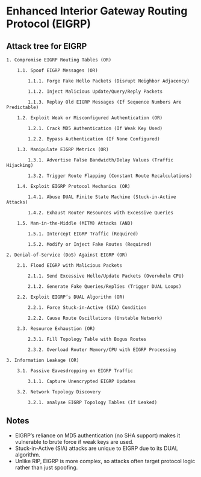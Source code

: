 # Enhanced Interior Gateway Routing Protocol (EIGRP)

## Attack tree for EIGRP

```text
1. Compromise EIGRP Routing Tables (OR)

    1.1. Spoof EIGRP Messages (OR)

        1.1.1. Forge Fake Hello Packets (Disrupt Neighbor Adjacency)

        1.1.2. Inject Malicious Update/Query/Reply Packets

        1.1.3. Replay Old EIGRP Messages (If Sequence Numbers Are Predictable)

    1.2. Exploit Weak or Misconfigured Authentication (OR)

        1.2.1. Crack MD5 Authentication (If Weak Key Used)

        1.2.2. Bypass Authentication (If None Configured)

    1.3. Manipulate EIGRP Metrics (OR)

        1.3.1. Advertise False Bandwidth/Delay Values (Traffic Hijacking)

        1.3.2. Trigger Route Flapping (Constant Route Recalculations)

    1.4. Exploit EIGRP Protocol Mechanics (OR)

        1.4.1. Abuse DUAL Finite State Machine (Stuck-in-Active Attacks)

        1.4.2. Exhaust Router Resources with Excessive Queries

    1.5. Man-in-the-Middle (MITM) Attacks (AND)

        1.5.1. Intercept EIGRP Traffic (Required)

        1.5.2. Modify or Inject Fake Routes (Required)

2. Denial-of-Service (DoS) Against EIGRP (OR)

    2.1. Flood EIGRP with Malicious Packets

        2.1.1. Send Excessive Hello/Update Packets (Overwhelm CPU)

        2.1.2. Generate Fake Queries/Replies (Trigger DUAL Loops)

    2.2. Exploit EIGRP’s DUAL Algorithm (OR)

        2.2.1. Force Stuck-in-Active (SIA) Condition

        2.2.2. Cause Route Oscillations (Unstable Network)

    2.3. Resource Exhaustion (OR)

        2.3.1. Fill Topology Table with Bogus Routes

        2.3.2. Overload Router Memory/CPU with EIGRP Processing

3. Information Leakage (OR)

    3.1. Passive Eavesdropping on EIGRP Traffic

        3.1.1. Capture Unencrypted EIGRP Updates

    3.2. Network Topology Discovery

        3.2.1. analyse EIGRP Topology Tables (If Leaked)
```

## Notes

* EIGRP’s reliance on MD5 authentication (no SHA support) makes it vulnerable to brute force if weak keys are used.
* Stuck-in-Active (SIA) attacks are unique to EIGRP due to its DUAL algorithm.
* Unlike RIP, EIGRP is more complex, so attacks often target protocol logic rather than just spoofing.

